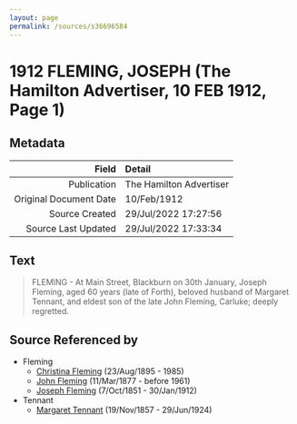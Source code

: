 ```yaml
---
layout: page
permalink: /sources/s36696584
---
```


# 1912 FLEMING, JOSEPH (The Hamilton Advertiser, 10 FEB 1912, Page 1)

## Metadata

Field | Detail
---:|:---
Publication | The Hamilton Advertiser
Original Document Date | 10/Feb/1912
Source Created | 29/Jul/2022 17:27:56
Source Last Updated | 29/Jul/2022 17:33:34

## Text

> FLEMING - At Main Street, Blackburn on 30th January, Joseph Fleming, aged 60 years (late of Forth), beloved husband of Margaret Tennant, and eldest son of the late John Fleming, Carluke; deeply regretted.
>

## Source Referenced by

* Fleming
  * [Christina Fleming](../people/@89446044@-christina-fleming-b1895-8-23-d1985.md) (23/Aug/1895 - 1985)
  * [John Fleming](../people/@49475976@-john-fleming-b1877-3-11-d1961.md) (11/Mar/1877 - before 1961)
  * [Joseph Fleming](../people/@57117702@-joseph-fleming-b1851-10-7-d1912-1-30.md) (7/Oct/1851 - 30/Jan/1912)
* Tennant
  * [Margaret Tennant](../people/@14002910@-margaret-tennant-b1857-11-19-d1924-6-29.md) (19/Nov/1857 - 29/Jun/1924)
